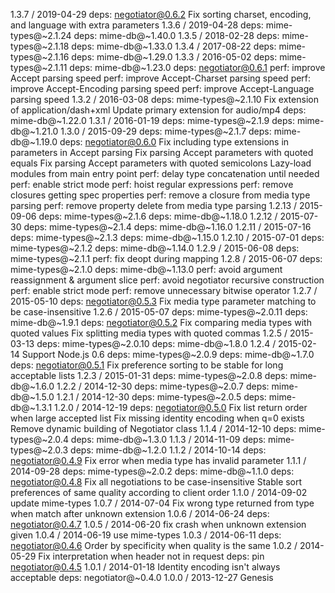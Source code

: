 1.3.7 / 2019-04-29
deps: negotiator@0.6.2
Fix sorting charset, encoding, and language with extra parameters
1.3.6 / 2019-04-28
deps: mime-types@~2.1.24
deps: mime-db@~1.40.0
1.3.5 / 2018-02-28
deps: mime-types@~2.1.18
deps: mime-db@~1.33.0
1.3.4 / 2017-08-22
deps: mime-types@~2.1.16
deps: mime-db@~1.29.0
1.3.3 / 2016-05-02
deps: mime-types@~2.1.11
deps: mime-db@~1.23.0
deps: negotiator@0.6.1
perf: improve Accept parsing speed
perf: improve Accept-Charset parsing speed
perf: improve Accept-Encoding parsing speed
perf: improve Accept-Language parsing speed
1.3.2 / 2016-03-08
deps: mime-types@~2.1.10
Fix extension of application/dash+xml
Update primary extension for audio/mp4
deps: mime-db@~1.22.0
1.3.1 / 2016-01-19
deps: mime-types@~2.1.9
deps: mime-db@~1.21.0
1.3.0 / 2015-09-29
deps: mime-types@~2.1.7
deps: mime-db@~1.19.0
deps: negotiator@0.6.0
Fix including type extensions in parameters in Accept parsing
Fix parsing Accept parameters with quoted equals
Fix parsing Accept parameters with quoted semicolons
Lazy-load modules from main entry point
perf: delay type concatenation until needed
perf: enable strict mode
perf: hoist regular expressions
perf: remove closures getting spec properties
perf: remove a closure from media type parsing
perf: remove property delete from media type parsing
1.2.13 / 2015-09-06
deps: mime-types@~2.1.6
deps: mime-db@~1.18.0
1.2.12 / 2015-07-30
deps: mime-types@~2.1.4
deps: mime-db@~1.16.0
1.2.11 / 2015-07-16
deps: mime-types@~2.1.3
deps: mime-db@~1.15.0
1.2.10 / 2015-07-01
deps: mime-types@~2.1.2
deps: mime-db@~1.14.0
1.2.9 / 2015-06-08
deps: mime-types@~2.1.1
perf: fix deopt during mapping
1.2.8 / 2015-06-07
deps: mime-types@~2.1.0
deps: mime-db@~1.13.0
perf: avoid argument reassignment & argument slice
perf: avoid negotiator recursive construction
perf: enable strict mode
perf: remove unnecessary bitwise operator
1.2.7 / 2015-05-10
deps: negotiator@0.5.3
Fix media type parameter matching to be case-insensitive
1.2.6 / 2015-05-07
deps: mime-types@~2.0.11
deps: mime-db@~1.9.1
deps: negotiator@0.5.2
Fix comparing media types with quoted values
Fix splitting media types with quoted commas
1.2.5 / 2015-03-13
deps: mime-types@~2.0.10
deps: mime-db@~1.8.0
1.2.4 / 2015-02-14
Support Node.js 0.6
deps: mime-types@~2.0.9
deps: mime-db@~1.7.0
deps: negotiator@0.5.1
Fix preference sorting to be stable for long acceptable lists
1.2.3 / 2015-01-31
deps: mime-types@~2.0.8
deps: mime-db@~1.6.0
1.2.2 / 2014-12-30
deps: mime-types@~2.0.7
deps: mime-db@~1.5.0
1.2.1 / 2014-12-30
deps: mime-types@~2.0.5
deps: mime-db@~1.3.1
1.2.0 / 2014-12-19
deps: negotiator@0.5.0
Fix list return order when large accepted list
Fix missing identity encoding when q=0 exists
Remove dynamic building of Negotiator class
1.1.4 / 2014-12-10
deps: mime-types@~2.0.4
deps: mime-db@~1.3.0
1.1.3 / 2014-11-09
deps: mime-types@~2.0.3
deps: mime-db@~1.2.0
1.1.2 / 2014-10-14
deps: negotiator@0.4.9
Fix error when media type has invalid parameter
1.1.1 / 2014-09-28
deps: mime-types@~2.0.2
deps: mime-db@~1.1.0
deps: negotiator@0.4.8
Fix all negotiations to be case-insensitive
Stable sort preferences of same quality according to client order
1.1.0 / 2014-09-02
update mime-types
1.0.7 / 2014-07-04
Fix wrong type returned from type when match after unknown extension
1.0.6 / 2014-06-24
deps: negotiator@0.4.7
1.0.5 / 2014-06-20
fix crash when unknown extension given
1.0.4 / 2014-06-19
use mime-types
1.0.3 / 2014-06-11
deps: negotiator@0.4.6
Order by specificity when quality is the same
1.0.2 / 2014-05-29
Fix interpretation when header not in request
deps: pin negotiator@0.4.5
1.0.1 / 2014-01-18
Identity encoding isn't always acceptable
deps: negotiator@~0.4.0
1.0.0 / 2013-12-27
Genesis